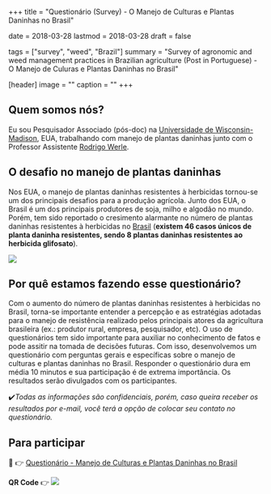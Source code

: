 +++
title = "Questionário (Survey) - O Manejo de Culturas e Plantas Daninhas no Brasil"

date = 2018-03-28
lastmod = 2018-03-28
draft = false

tags = ["survey", "weed", "Brazil"]
summary = "Survey of agronomic and weed management practices in Brazilian agriculture (Post in Portuguese) - O Manejo de Culuras e Plantas Daninhas no Brasil"

[header]
image = ""
caption = ""
+++
## **Quem somos nós?**
  Eu sou Pesquisador Associado (pós-doc) na [Universidade de Wisconsin-Madison](https://www.wisc.edu/), EUA, trabalhando com manejo de plantas daninhas junto com o Professor Assistente [Rodrigo Werle](https://twitter.com/WiscWeeds). 
## **O desafio no manejo de plantas daninhas**  
  Nos EUA, o manejo de plantas daninhas resistentes à herbicidas tornou-se um dos principais desafios para a produção agrícola. Junto dos EUA, o Brasil é um dos principais produtores de soja, milho e algodão no mundo. Porém, tem sido reportado o cresimento alarmante no número de plantas daninhas resistentes à herbicidas no [Brasil](http://www.weedscience.org/Summary/Country.aspx) (**existem 46 casos únicos de planta daninha resistentes, sendo 8 plantas daninhas resistentes ao herbicida glifosato**). 
  
<img src = "/img/post/Mapa.png">

##  **Por quê estamos fazendo esse questionário?**
  Com o aumento do número de plantas daninhas resistentes à herbicidas no Brasil, torna-se importante entender a percepção e as estratégias adotadas para o manejo de resistência realizado pelos principais atores da agricultura brasileira (ex.: produtor rural, empresa, pesquisador, etc). O uso de questionários tem sido importante para auxiliar no conhecimento de fatos e pode assitir na tomada de decisões futuras. Com isso, desenvolvemos um questionário com perguntas gerais e específicas sobre o manejo de culturas e plantas daninhas no Brasil. Responder o questionário dura em média 10 minutos e sua participação é de extrema importância. Os resultados serão divulgados com os participantes. 
  
:heavy_check_mark:*Todas as informações são confidenciais, porém, caso queira receber os resultados por e-mail, você terá a opção de colocar seu contato no questionário.*


## **Para participar**

:link: :point_right: [Questionário - Manejo de Culturas e Plantas Daninhas no Brasil](https://uwmadison.co1.qualtrics.com/jfe/form/SV_enA4kYyfEtg8xqR?Q_CHL=social&Q_SocialSource=twitter]) 

**QR Code** :point_right: <img src = "/img/post/Code.png">